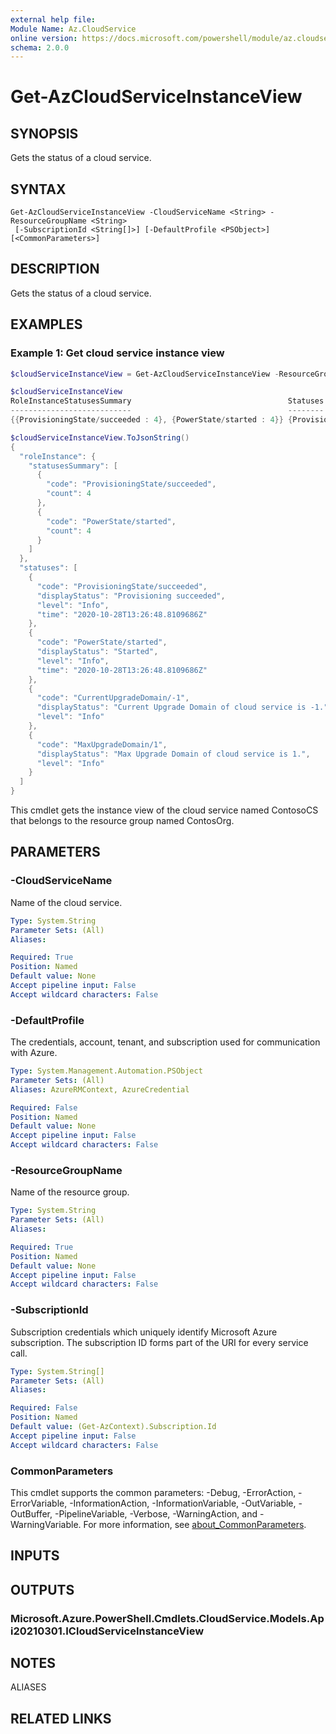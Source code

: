 ```yaml
---
external help file:
Module Name: Az.CloudService
online version: https://docs.microsoft.com/powershell/module/az.cloudservice/get-azcloudserviceinstanceview
schema: 2.0.0
---
```


# Get-AzCloudServiceInstanceView

## SYNOPSIS
Gets the status of a cloud service.

## SYNTAX

```
Get-AzCloudServiceInstanceView -CloudServiceName <String> -ResourceGroupName <String>
 [-SubscriptionId <String[]>] [-DefaultProfile <PSObject>] [<CommonParameters>]
```

## DESCRIPTION
Gets the status of a cloud service.

## EXAMPLES

### Example 1: Get cloud service instance view
```powershell
$cloudServiceInstanceView = Get-AzCloudServiceInstanceView -ResourceGroupName "ContosOrg" -CloudServiceName "ContosoCS"

$cloudServiceInstanceView
RoleInstanceStatusesSummary                                   Statuses
---------------------------                                   --------
{{ProvisioningState/succeeded : 4}, {PowerState/started : 4}} {Provisioning succeeded, Started, Current Upgrade Domain of cloud service is -1., Max Upgrade Domain of cloud service is 1.}

$cloudServiceInstanceView.ToJsonString()
{
  "roleInstance": {
    "statusesSummary": [
      {
        "code": "ProvisioningState/succeeded",
        "count": 4
      },
      {
        "code": "PowerState/started",
        "count": 4
      }
    ]
  },
  "statuses": [
    {
      "code": "ProvisioningState/succeeded",
      "displayStatus": "Provisioning succeeded",
      "level": "Info",
      "time": "2020-10-28T13:26:48.8109686Z"
    },
    {
      "code": "PowerState/started",
      "displayStatus": "Started",
      "level": "Info",
      "time": "2020-10-28T13:26:48.8109686Z"
    },
    {
      "code": "CurrentUpgradeDomain/-1",
      "displayStatus": "Current Upgrade Domain of cloud service is -1.",
      "level": "Info"
    },
    {
      "code": "MaxUpgradeDomain/1",
      "displayStatus": "Max Upgrade Domain of cloud service is 1.",
      "level": "Info"
    }
  ]
}
```

This cmdlet gets the instance view of the cloud service named ContosoCS that belongs to the resource group named ContosOrg.

## PARAMETERS

### -CloudServiceName
Name of the cloud service.

```yaml
Type: System.String
Parameter Sets: (All)
Aliases:

Required: True
Position: Named
Default value: None
Accept pipeline input: False
Accept wildcard characters: False
```

### -DefaultProfile
The credentials, account, tenant, and subscription used for communication with Azure.

```yaml
Type: System.Management.Automation.PSObject
Parameter Sets: (All)
Aliases: AzureRMContext, AzureCredential

Required: False
Position: Named
Default value: None
Accept pipeline input: False
Accept wildcard characters: False
```

### -ResourceGroupName
Name of the resource group.

```yaml
Type: System.String
Parameter Sets: (All)
Aliases:

Required: True
Position: Named
Default value: None
Accept pipeline input: False
Accept wildcard characters: False
```

### -SubscriptionId
Subscription credentials which uniquely identify Microsoft Azure subscription.
The subscription ID forms part of the URI for every service call.

```yaml
Type: System.String[]
Parameter Sets: (All)
Aliases:

Required: False
Position: Named
Default value: (Get-AzContext).Subscription.Id
Accept pipeline input: False
Accept wildcard characters: False
```

### CommonParameters
This cmdlet supports the common parameters: -Debug, -ErrorAction, -ErrorVariable, -InformationAction, -InformationVariable, -OutVariable, -OutBuffer, -PipelineVariable, -Verbose, -WarningAction, and -WarningVariable. For more information, see [about_CommonParameters](http://go.microsoft.com/fwlink/?LinkID=113216).

## INPUTS

## OUTPUTS

### Microsoft.Azure.PowerShell.Cmdlets.CloudService.Models.Api20210301.ICloudServiceInstanceView

## NOTES

ALIASES

## RELATED LINKS

